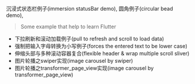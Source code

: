 沉浸式状态栏例子(immersion statusBar demo),
  圆角例子(circular bead demo),
>Some example that help to learn Flutter

* 下拉刷新和滚动加载例子(pull to refresh and scroll to load data)
* 强制把输入字母转换为小写例子(forces the entered text to be lower case)
* 伸缩头部与多种滚动容器复合(flexible header & wrap multiple scroll sliver)
* 图片轮播之swiper实现(image carousel by swiper)
* 图片轮播之transformer_page_view实现(image carousel by transformer_page_view)